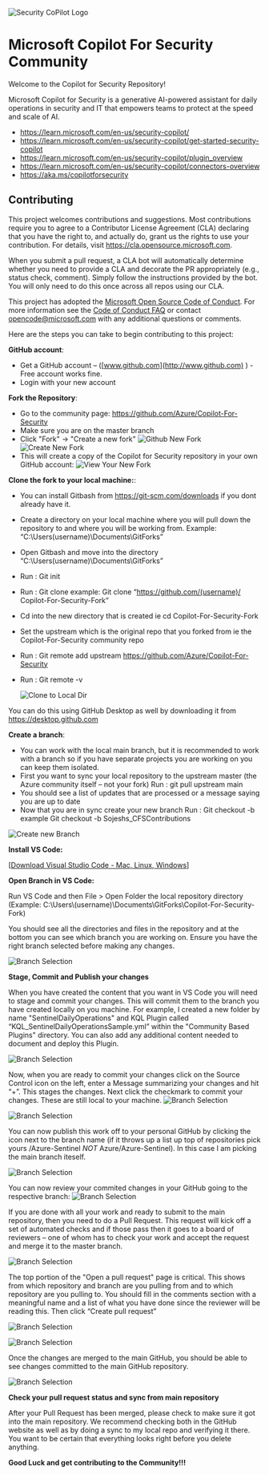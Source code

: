 ![Security CoPilot Logo](https://github.com/Azure/Copilot-For-Security/blob/main/Images/ic_fluent_copilot_64_64%402x.png)
# Microsoft Copilot For Security Community
Welcome to the Copilot for Security Repository!

Microsoft Copilot for Security is a generative AI-powered assistant for daily operations in security and IT that empowers teams to protect at the speed and scale of AI.
- https://learn.microsoft.com/en-us/security-copilot/
- https://learn.microsoft.com/en-us/security-copilot/get-started-security-copilot
- https://learn.microsoft.com/en-us/security-copilot/plugin_overview
- https://learn.microsoft.com/en-us/security-copilot/connectors-overview
- https://aka.ms/copilotforsecurity

## Contributing
This project welcomes contributions and suggestions.  Most contributions require you to agree to a Contributor License Agreement (CLA) declaring that you have the right to, and actually do, grant us
the rights to use your contribution. For details, visit https://cla.opensource.microsoft.com.

When you submit a pull request, a CLA bot will automatically determine whether you need to provide a CLA and decorate the PR appropriately (e.g., status check, comment). Simply follow the instructions
provided by the bot. You will only need to do this once across all repos using our CLA.

This project has adopted the [Microsoft Open Source Code of Conduct](https://opensource.microsoft.com/codeofconduct/). 
For more information see the [Code of Conduct FAQ](https://opensource.microsoft.com/codeofconduct/faq/) or contact [opencode@microsoft.com](mailto:opencode@microsoft.com) with any additional questions or comments.

Here are the steps you can take to begin contributing to this project:

**GitHub account**: 
- Get a GitHub account – ([www.github.com](http://www.github.com) ) - Free account works fine.
- Login with your new account
  
**Fork the Repository**:
- Go to the community page: https://github.com/Azure/Copilot-For-Security
- Make sure you are on the master branch
- Click "Fork" -> "Create a new fork"
  ![Github New Fork](https://github.com/Azure/Copilot-For-Security/blob/main/Images/CFSGithubfork.png)
  ![Create New Fork](https://github.com/Azure/Copilot-For-Security/blob/main/Images/CFSGithubforkCreate.png)
- This will create a copy of the Copilot for Security repository in your own GitHub account:
  ![View Your New Fork](https://github.com/Azure/Copilot-For-Security/blob/main/Images/CFSGithubforknew.png)

**Clone the fork to your local machine:**:
- You can install Gitbash from https://git-scm.com/downloads if you dont already have it.
-	Create a directory on your local machine where you will pull down the repository to and where you will be working from. 
    Example: “C:\Users\(username)\Documents\GitForks”
-	Open Gitbash and move into the directory “C:\Users\(username)\Documents\GitForks” 
-	Run : Git init
-	Run : Git clone <url of your fork> example: Git clone “https://github.com/(username)/ Copilot-For-Security-Fork”
-	Cd into the new directory that is created ie cd Copilot-For-Security-Fork
-	Set the upstream which is the original repo that you forked from ie the Copilot-For-Security community repo
-	Run : Git remote add upstream https://github.com/Azure/Copilot-For-Security
-	Run : Git remote -v

 	 ![Clone to Local Dir](https://github.com/Azure/Copilot-For-Security/blob/main/Images/Clonethefork.png)

You can do this using GitHub Desktop as well by downloading it from https://desktop.github.com

**Create a branch**:
- You can work with the local main branch, but it is recommended to work with a branch so if you have separate projects you are working on you can keep them isolated. 
- First you want to sync your local repository to the upstream master (the Azure community itself – not your fork)
    Run : git pull upstream main
- You should see a list of updates that are processed or a message saying you are up to date
- Now that you are in sync create your new branch
    Run : Git checkout -b <branch name> example Git checkout -b Sojeshs_CFSContributions

![Create new Branch](https://github.com/Azure/Copilot-For-Security/blob/main/Images/Createnewbranch.png)

**Install VS Code:**

[[Download Visual Studio Code - Mac, Linux, Windows](https://code.visualstudio.com/Download)]

**Open Branch in VS Code:**

Run VS Code and then File > Open Folder the local repository directory (Example: C:\Users\\(username)\Documents\GitForks\Copilot-For-Security-Fork)

You should see all the directories and files in the repository and at the bottom you can see which branch you are working on. Ensure you have the right branch selected before making any changes.

![Branch Selection](https://github.com/Azure/Copilot-For-Security/blob/main/Images/VSCodeBranchConfirmation.png)

**Stage, Commit and Publish your changes**

When you have created the content that you want in VS Code you will need to stage and commit your changes. This will commit them to the branch you have created locally on you machine. For example, I created a new folder by name "SentinelDailyOperations" and KQL Plugin called “KQL_SentinelDailyOperationsSample.yml” within the "Community Based Plugins" directory. You can also add any additional content needed to document and deploy this Plugin. 

![Branch Selection](https://github.com/Azure/Copilot-For-Security/blob/main/Images/CFSGithubCreateNewContent.png)

Now, when you are ready to commit your changes click on the Source Control icon on the left, enter a Message summarizing your changes and hit “+”. This stages the changes. Next click the checkmark to commit your changes.  These are still local to your machine. 
![Branch Selection](https://github.com/Azure/Copilot-For-Security/blob/main/Images/CFSGithubCreateNewContentStageandCommit.png)

![Branch Selection](https://github.com/Azure/Copilot-For-Security/blob/main/Images/CFSGithubCreateNewContentCommitChanges.png)

You can now publish this work off to your personal GitHub by clicking the icon next to the branch name (if it throws up a list up top of repositories pick yours <youraccount>/Azure-Sentinel *NOT* Azure/Azure-Sentinel). In this case I am picking the main branch iteself.

![Branch Selection](https://github.com/Azure/Copilot-For-Security/blob/main/Images/CFSPushChangestoYourGithub.png)

You can now review your commited changes in your GitHub going to the respective branch:
![Branch Selection](https://github.com/Azure/Copilot-For-Security/blob/main/Images/CFSSeeYourGithubCommittedChanges.png)

If you are done with all your work and ready to submit to the main repository, then you need to do a Pull Request. This request will kick off a set of automated checks and if those pass then it goes to a board of reviewers – one of whom has to check your work and accept the request and merge it to the master branch. 

![Branch Selection](https://github.com/Azure/Copilot-For-Security/blob/main/Images/CFSUpdateChangestoMainRepository.png)

The top portion of the "Open a pull request" page is critical. This shows from which repository and branch are you pulling from and to which repository are you pulling to. You should fill in the comments section with a meaningful name and a list of what you have done since the reviewer will be reading this. Then click “Create pull request”

![Branch Selection](https://github.com/Azure/Copilot-For-Security/blob/main/Images/CFSSeeChangesandCommitMainRepository.png)

![Branch Selection](https://github.com/Azure/Copilot-For-Security/blob/main/Images/CFSCreaePullRequestFinal.png)

Once the changes are merged to the main GitHub, you should be able to see changes committed to the main GitHub repository.

![Branch Selection](https://github.com/Azure/Copilot-For-Security/blob/main/Images/CFSMergePullRequesttoMainGithub.png)

**Check your pull request status and sync from main repository**

After your Pull Request has been merged, please check to make sure it got into the main repository. We recommend checking both in the GitHub website as well as by doing a sync to my local repo and verifying it there. You want to be certain that everything looks right before you delete anything.


**Good Luck and get contributing to the Community!!!**
